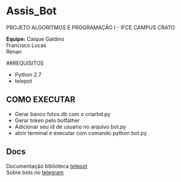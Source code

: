 # Assis_Bot
PROJETO ALGORITMOS E PROGRAMAÇÃO I - IFCE CAMPUS CRATO

**Equipe:**
Caique Galdino  
Francisco Lucas  
Renan

##REQUISITOS
- Python 2.7
- telepot

## COMO EXECUTAR
- Gerar banco fotos.db com o criarbd.py
- Gerar token pelo botfather
- Adicionar seu id de usuario no arquivo bot.py
- abrir terminal e executar com comando python bot.py

## Docs
Documentação biblioteca [telepot](http://telepot.readthedocs.io/en/latest/)  
Sobre bots no [telegram](https://core.telegram.org/bots)